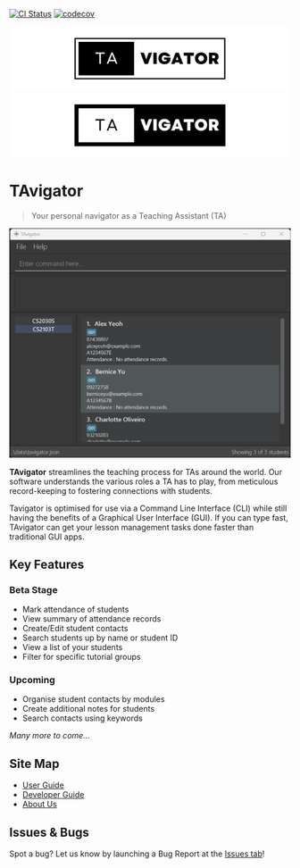 [![CI Status](https://github.com/AY2324S1-CS2103T-T09-4/tp/actions/workflows/gradle.yml/badge.svg)](https://github.com/AY2324S1-CS2103T-T09-4/tp/actions)
[![codecov](https://codecov.io/gh/AY2324S1-CS2103T-T09-4/tp/graph/badge.svg?token=ZD7IOSM5SQ)](https://codecov.io/gh/AY2324S1-CS2103T-T09-4/tp)

![TAvigator Logo](docs/images/TAvigator%20LogoBanner%20(Light%20Theme).png#gh-light-mode-only)
![TAvigator Logo](docs/images/TAvigator%20LogoBanner%20(Dark%20Theme).png#gh-dark-mode-only)

# TAvigator

> Your personal navigator as a Teaching Assistant (TA)

![Ui](docs/images/Ui.png)

**TAvigator** streamlines the teaching process for TAs around the world. Our software understands the various roles a TA has to play, from meticulous record-keeping to fostering connections with students.

Tavigator is optimised for use via a Command Line Interface (CLI) while still having the benefits of a Graphical User Interface (GUI). If you can type fast, TAvigator can get your lesson management tasks done faster than traditional GUI apps.

## Key Features

### Beta Stage

- Mark attendance of students
- View summary of attendance records
- Create/Edit student contacts
- Search students up by name or student ID
- View a list of your students
- Filter for specific tutorial groups

### Upcoming

- Organise student contacts by modules
- Create additional notes for students
- Search contacts using keywords

*Many more to come...*

## Site Map
-  [User Guide](https://ay2324s1-cs2103t-t09-4.github.io/tp/UserGuide.html)
-  [Developer Guide](https://ay2324s1-cs2103t-t09-4.github.io/tp/DeveloperGuide.html)
-  [About Us](https://ay2324s1-cs2103t-t09-4.github.io/tp/AboutUs.html)

## Issues & Bugs

Spot a bug? Let us know by launching a Bug Report at the [Issues tab](https://github.com/AY2324S1-CS2103T-T09-4/tp/issues)!
